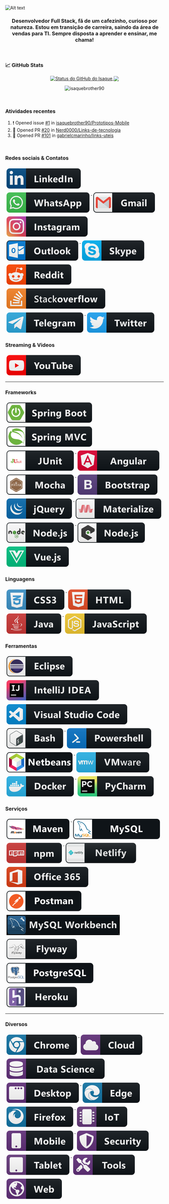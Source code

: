<!--### Hi there 👋-->

<!--
**isaquebrother90/isaquebrother90** is a ✨ _special_ ✨ repository because its `README.md` (this file) appears on your GitHub profile.

Here are some ideas to get you started:

- 🔭 I’m currently working on ...
- 🌱 I’m currently learning ...
- 👯 I’m looking to collaborate on ...
- 🤔 I’m looking for help with ...
- 💬 Ask me about ...
- 📫 How to reach me: ...
- 😄 Pronouns: ...
- ⚡ Fun fact: ...
-->

![Alt text](Hey.gif)
 <h3 align="center">Desenvolvedor Full Stack, fã de um cafezinho, curioso por natureza. Estou em transição de carreira, saindo da área de vendas para TI. Sempre disposta a aprender e ensinar, me chama! </center>

&nbsp;


### &#x1f4c8; GitHub Stats

<p align="center">
  <a href="https://github.com/isaquebrother90/isaquebrother90">
  <img align="center" src="https://github-readme-stats.vercel.app/api?username=isaquebrother90&show_icons=true&line_height=27&count_private=true&title_color=ffffff&text_color=c9cacc&icon_color=2bbc8a&bg_color=1d1f21" alt="Status do GitHub do Isaque" />
</a>
  
  <a href="https://github.com/isaquebrother90">
  <img align="center" src="https://github-readme-stats.vercel.app/api/top-langs/?username=isaquebrother90&hide=python&title_color=ffffff&text_color=c9cacc&icon_color=2bbc8a&bg_color=1d1f21" height="207px" />
</a>
  </p>

<p align="center"> <img src="https://komarev.com/ghpvc/?username=isaquebrother90&label=Profile%20views&color=0e75b6&style=flat" alt="isaquebrother90" /> </p>
&nbsp;

<!--<p align="center"> <a href="https://github.com/ryo-ma/github-profile-trophy"><img src="https://github-profile-trophy.vercel.app/?username=isaquebrother90" alt="isaquebrother90"/></a> </p>-->


<!--<p><img align="left" src="https://github-readme-stats.vercel.app/api/top-langs?username=isaquebrother90&hide=python&show_icons=true&locale=en&layout=compact" alt="isaquebrother90" /></p>-->

<!--<p>&nbsp;<img align="center" src="https://github-readme-stats.vercel.app/api?username=isaquebrother90&show_icons=true&locale=en" alt="isaquebrother90" /></p>-->


<br>

### Atividades recentes
<!--START_SECTION:activity-->
1. ❗️ Opened issue [#1](https://github.com/isaquebrother90/Prototipos-Mobile/issues/1) in [isaquebrother90/Prototipos-Mobile](https://github.com/isaquebrother90/Prototipos-Mobile)
2. 💪 Opened PR [#20](https://github.com/Nerd0000/Links-de-tecnologia/pull/20) in [Nerd0000/Links-de-tecnologia](https://github.com/Nerd0000/Links-de-tecnologia)
3. 💪 Opened PR [#101](https://github.com/gabrielcmarinho/links-uteis/pull/101) in [gabrielcmarinho/links-uteis](https://github.com/gabrielcmarinho/links-uteis)
<!--END_SECTION:activity-->

&nbsp;

### Redes sociais & Contatos
<p align="left">

  <a href="https://www.linkedin.com/in/isaquemoura/" target="_blank">
    <img src="svg/social/linkedin.svg" alt="linkedin" style="vertical-align:top; margin:6px 4px">
  </a>
  
  <a href="https://cutt.ly/6gJwKx7" target="_blank">
    <img src="svg/social/whatsapp.svg" alt="whatsapp" style="vertical-align:top; margin:6px 4px">
  </a> 

  <a href="mailto:isaquebrother90@gmail.com/" target = "_blank">
    <img src="svg/social/gmail.svg" alt="gmail" style="vertical-align:top; margin:6px 4px">
  </a>  

  <a href="https://www.instagram.com/isaque.moura_/" target="_blank">
    <img src="svg/social/instagram.svg" alt="instagram" style="vertical-align:top; margin:6px 4px">
  </a>   

  <a href="mailto:isaquebrother90@hotmail.com/" target="_blank">
    <img src="svg/social/outlook.svg" alt="outlook" style="vertical-align:top; margin:6px 4px">
  </a>  

  <a href="mailto:isaquebrother90@hotmail.com/" target="_blank">
    <img src="svg/social/skype.svg" alt="skype" style="vertical-align:top; margin:6px 4px">
  </a>

  <a href="https://www.reddit.com/user/Sad_Industry6453/" target="_blank">
    <img src="svg/social/reddit.svg" alt="reddit" style="vertical-align:top; margin:6px 4px">
  </a>       
  
  <a href="https://stackoverflow.com/users/14598571/isaque-moura/" target="_blank">
    <img src="svg/social/stackoverflow.svg" alt="stackoverflow" style="vertical-align:top; margin:6px 4px">
  </a>        <a href="https://t.me/isaquebrother90/" target="_blank">  
    <img src="svg/social/telegram.svg" alt="telegram" style="vertical-align:top; margin:6px 4px">
  </a>        <a href="https://twitter.com/Isaque72611061/" target="_blank">
    <img src="svg/social/twitter.svg" alt="twitter" style="vertical-align:top; margin:6px 4px">
  </a>             

</p>

### Streaming & Videos
<p align="left"> 

  <a href="https://www.youtube.com/channel/UC-biOQ-yUeM_FJUIcAKkgvA?view_as=subscriber" target="_blank">
    <img src="svg/streaming/youtube.svg" alt="youtube" style="vertical-align:top; margin:6px 4px">
  </a>  

</p>

---

### Frameworks 

<p align="left">
  
  <a href="#">
    <img src="svg/dev/frameworks/BadgeSpringBoot.svg" alt="spring boot" style="vertical-align:top; margin:6px 4px">
  </a>  
  
  <a href="#">
    <img src="svg/dev/frameworks/BadgeSpringMvc.svg" alt="spring mvc" style="vertical-align:top; margin:6px 4px">
  </a>  
  
  <a href="#">
    <img src="svg/dev/frameworks/BadgeJUnit.svg" alt="JUnit" style="vertical-align:top; margin:6px 4px">
  </a> 
  
  <a href="#">
    <img src="svg/dev/frameworks/angular.svg" alt="angular" style="vertical-align:top; margin:6px 4px">
  </a>  
  
  <a href="#">
    <img src="svg/dev/frameworks/BadgeMocha.svg" alt="mocha" style="vertical-align:top; margin:6px 4px">
  </a>  

   <a href="#">
    <img src="svg/dev/frameworks/bootstrap.svg" alt="bootstrap" style="vertical-align:top; margin:6px 4px">
  </a>   

  <a href="#">
    <img src="svg/dev/frameworks/jquery.svg" alt="jquery" style="vertical-align:top; margin:6px 4px">
  </a>   

  <a href="#">
    <img src="svg/dev/frameworks/materialize.svg" alt="materialize" style="vertical-align:top; margin:6px 4px">
  </a>  

  <a href="#">
    <img src="svg/dev/frameworks/nodejs.svg" alt="nodejs" style="vertical-align:top; margin:6px 4px">
  </a>  

  <a href="#">
    <img src="svg/dev/frameworks/nodejs_larger.svg" alt="nodejs_larger" style="vertical-align:top; margin:6px 4px">
  </a>   

  <a href="#">
    <img src="svg/dev/frameworks/vue.svg" alt="vue" style="vertical-align:top; margin:6px 4px">
  </a>  

</p>

### Linguagens 

  <a href="#">
    <img src="svg/dev/languages/css3.svg" alt="css3" style="vertical-align:top; margin:6px 4px">
  </a>   

  <a href="#">
    <img src="svg/dev/languages/html.svg" alt="html" style="vertical-align:top; margin:6px 4px">
  </a>  

  <a href="#">
    <img src="svg/dev/languages/java.svg" alt="java" style="vertical-align:top; margin:6px 4px">
  </a>  

  <a href="#">
    <img src="svg/dev/languages/js.svg" alt="js" style="vertical-align:top; margin:6px 4px">
  </a>   

</p>

### Ferramentas 
<p align="left">
  
  <a href="#">
    <img src="svg/dev/tools/eclipse.svg" alt="eclipse" style="vertical-align:top; margin:6px 4px">
  </a> 
  
   <a href="#">
    <img src="svg/dev/tools/jetbrains_intellij.svg" alt="jetbrains_intellij" style="vertical-align:top; margin:6px 4px">
  </a> 
  
  <a href="#">
    <img src="svg/dev/tools/visualstudio_code.svg" alt="visualstudio_code" style="vertical-align:top; margin:6px 4px">
  </a> 

  <a href="#">
    <img src="svg/dev/tools/bash.svg" alt="bash" style="vertical-align:top; margin:6px 4px">
  </a> 
  
  <a href="#">
    <img src="svg/dev/tools/powershell.svg" alt="powershell" style="vertical-align:top; margin:6px 4px">
  </a> 
  
  <a href="#">
    <img src="svg/dev/tools/BadgeNetbeans.svg" alt="netbeans" style="vertical-align:top; margin:6px 4px">
  </a>  
  
  <a href="#">
    <img src="svg/dev/tools/vmware.svg" alt="vmware" style="vertical-align:top; margin:6px 4px">
  </a>  

  <a href="#">
    <img src="svg/dev/tools/docker.svg" alt="docker" style="vertical-align:top; margin:6px 4px">
  </a> 

  <a href="#">
    <img src="svg/dev/tools/jetbrains_pycharm.svg" alt="jetbrains_pycharm" style="vertical-align:top; margin:6px 4px">
  </a> 

</p>

### Serviços
<p align="left">

  <a href="#">
    <img src="svg/dev/services/BadgeMaven.svg" alt="maven" style="vertical-align:top; margin:6px 4px">
  </a> 
  
  <a href="#">
    <img src="svg/dev/services/BadgeMySQL.svg" alt="mySQL" style="vertical-align:top; margin:6px 4px">
  </a> 

  <a href="#">
    <img src="svg/dev/services/npm.svg" alt="npm" style="vertical-align:top; margin:6px 4px">
  </a>  
  
  <a href="#">
    <img src="svg/dev/services/BadgeNetlify.svg" alt="netlify" style="vertical-align:top; margin:6px 4px">
  </a> 

  <a href="#">
    <img src="svg/dev/services/office_365.svg" alt="office 365" style="vertical-align:top; margin:6px 4px">
  </a> 
  
  <a href="#">
    <img src="svg/dev/services/BadgePostman.svg" alt="postman" style="vertical-align:top; margin:6px 4px">
  </a> 
  
  <a href="#">
    <img src="svg/dev/services/BadgeWorkbench.svg" alt="workbench" style="vertical-align:top; margin:6px 4px">
  </a> 
  
  <a href="#">
    <img src="svg/dev/services/BadgeFlyway.svg" alt="flyway" style="vertical-align:top; margin:6px 4px">
  </a> 
  
  <a href="#">
    <img src="svg/dev/services/BadgePostgreSQL.svg" alt="postgreSQL" style="vertical-align:top; margin:6px 4px">
  </a> 
  
  <a href="#">
    <img src="svg/dev/services/BadgeHeroku.svg" alt="heroku" style="vertical-align:top; margin:6px 4px">
  </a> 

</p>

--- 

### Diversos
<p align="left"> 

   <a href="#">
    <img src="svg/dev/misc/chrome.svg" alt="chrome" style="vertical-align:top; margin:6px 4px">
  </a>  

   <a href="#">
    <img src="svg/dev/misc/cloud.svg" alt="cloud" style="vertical-align:top; margin:6px 4px">
  </a>  

   <a href="#">
    <img src="svg/dev/misc/datascience.svg" alt="datascience" style="vertical-align:top; margin:6px 4px">
  </a>  

   <a href="#">
    <img src="svg/dev/misc/desktop.svg" alt="desktop" style="vertical-align:top; margin:6px 4px">
  </a>  

   <a href="#">
    <img src="svg/dev/misc/edge.svg" alt="edge" style="vertical-align:top; margin:6px 4px">
  </a>  

   <a href="#">
    <img src="svg/dev/misc/firefox.svg" alt="firefox" style="vertical-align:top; margin:6px 4px">
  </a>  

   <a href="#">
    <img src="svg/dev/misc/iot.svg" alt="iot" style="vertical-align:top; margin:6px 4px">
  </a>  

   <a href="#">
    <img src="svg/dev/misc/mobile.svg" alt="mobile" style="vertical-align:top; margin:6px 4px">
  </a>  

   <a href="#">
    <img src="svg/dev/misc/security.svg" alt="security" style="vertical-align:top; margin:6px 4px">
  </a>  

  <a href="#">
    <img src="svg/dev/misc/tablet.svg" alt="tablet" style="vertical-align:top; margin:6px 4px">
  </a>  

   <a href="#">
    <img src="svg/dev/misc/tools.svg" alt="tools" style="vertical-align:top; margin:6px 4px">
  </a>  

   <a href="#">
    <img src="svg/dev/misc/web.svg" alt="web" style="vertical-align:top; margin:6px 4px">
  </a>  

</p>




